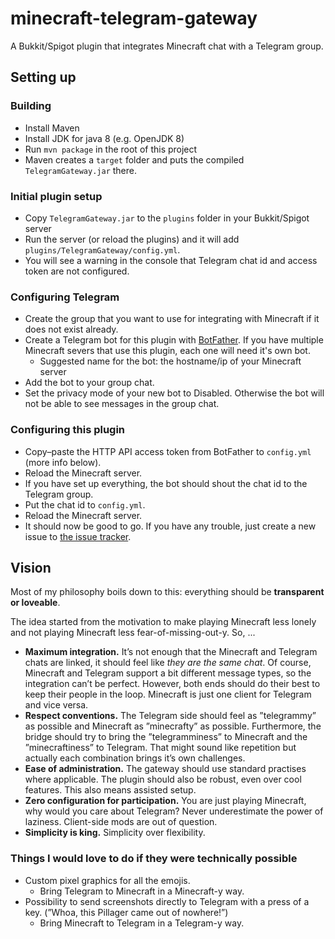 # minecraft-telegram-gateway
A Bukkit/Spigot plugin that integrates Minecraft chat with a Telegram group.

## Setting up

### Building
- Install Maven
- Install JDK for java 8 (e.g. OpenJDK 8)
- Run `mvn package` in the root of this project
- Maven creates a `target` folder and puts the compiled `TelegramGateway.jar` there.

### Initial plugin setup
- Copy `TelegramGateway.jar` to the `plugins` folder in your Bukkit/Spigot server
- Run the server (or reload the plugins) and it will add `plugins/TelegramGateway/config.yml`.
- You will see a warning in the console that Telegram chat id and access token are not configured.

### Configuring Telegram
- Create the group that you want to use for integrating with Minecraft if it does not exist already.
- Create a Telegram bot for this plugin with [BotFather](https://t.me/botfather). If you have multiple Minecraft severs that use this plugin, each one will need it's own bot.
    - Suggested name for the bot: the hostname/ip of your Minecraft server
- Add the bot to your group chat.
- Set the privacy mode of your new bot to Disabled. Otherwise the bot will not be able to see messages in the group chat.

### Configuring this plugin
- Copy–paste the HTTP API access token from BotFather to `config.yml` (more info below).
- Reload the Minecraft server.
- If you have set up everything, the bot should shout the chat id to the Telegram group.
- Put the chat id to `config.yml`.
- Reload the Minecraft server.
- It should now be good to go. If you have any trouble, just create a new issue to [the issue tracker](https://github.com/felixbade/minecraft-telegram-gateway/issues).

## Vision

Most of my philosophy boils down to this: everything should be **transparent or loveable**.

The idea started from the motivation to make playing Minecraft less lonely and not playing Minecraft less fear-of-missing-out-y. So, ...
- **Maximum integration.** It’s not enough that the Minecraft and Telegram chats are linked, it should feel like *they are the same chat*. Of course, Minecraft and Telegram support a bit different message types, so the integration can’t be perfect. However, both ends should do their best to keep their people in the loop. Minecraft is just one client for Telegram and vice versa.
- **Respect conventions.** The Telegram side should feel as ”telegrammy” as possible and Minecraft as ”minecrafty” as possible. Furthermore, the bridge should try to bring the ”telegramminess” to Minecraft and the ”minecraftiness” to Telegram. That might sound like repetition but actually each combination brings it’s own challenges.
- **Ease of administration.** The gateway should use standard practises where applicable. The plugin should also be robust, even over cool features. This also means assisted setup.
- **Zero configuration for participation.** You are just playing Minecraft, why would you care about Telegram? Never underestimate the power of laziness. Client-side mods are out of question.
- **Simplicity is king.** Simplicity over flexibility.

### Things I would love to do if they were technically possible
- Custom pixel graphics for all the emojis.
    - Bring Telegram to Minecraft in a Minecraft-y way.
- Possibility to send screenshots directly to Telegram with a press of a key. (”Whoa, this Pillager came out of nowhere!”)
    - Bring Minecraft to Telegram in a Telegram-y way.
